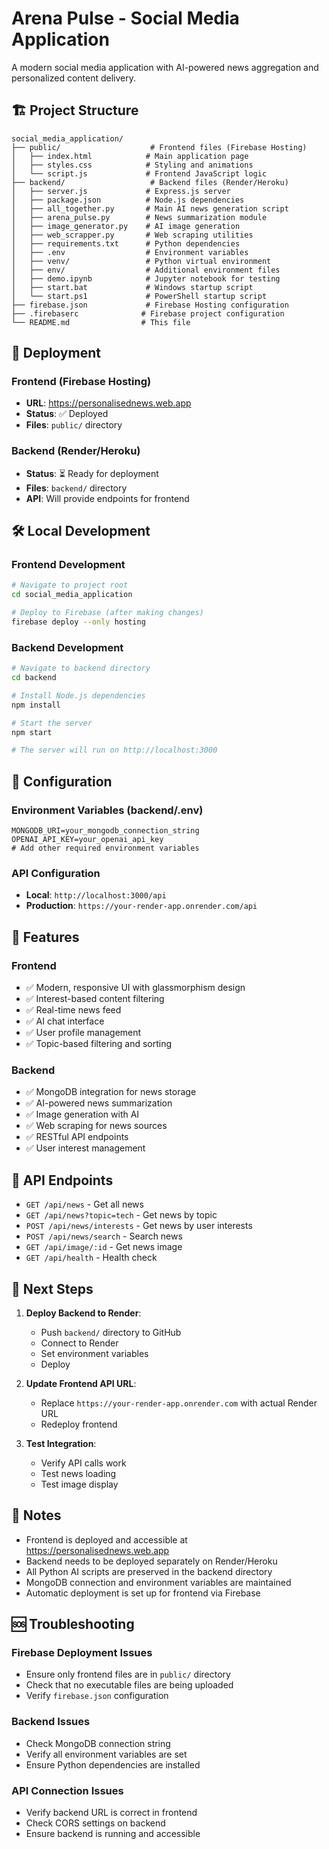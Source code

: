 # Arena Pulse - Social Media Application

A modern social media application with AI-powered news aggregation and personalized content delivery.

## 🏗️ Project Structure

```
social_media_application/
├── public/                    # Frontend files (Firebase Hosting)
│   ├── index.html            # Main application page
│   ├── styles.css            # Styling and animations
│   └── script.js             # Frontend JavaScript logic
├── backend/                   # Backend files (Render/Heroku)
│   ├── server.js             # Express.js server
│   ├── package.json          # Node.js dependencies
│   ├── all_together.py       # Main AI news generation script
│   ├── arena_pulse.py        # News summarization module
│   ├── image_generator.py    # AI image generation
│   ├── web_scrapper.py       # Web scraping utilities
│   ├── requirements.txt      # Python dependencies
│   ├── .env                  # Environment variables
│   ├── venv/                 # Python virtual environment
│   ├── env/                  # Additional environment files
│   ├── demo.ipynb            # Jupyter notebook for testing
│   ├── start.bat             # Windows startup script
│   └── start.ps1             # PowerShell startup script
├── firebase.json             # Firebase Hosting configuration
├── .firebaserc              # Firebase project configuration
└── README.md                # This file
```

## 🚀 Deployment

### Frontend (Firebase Hosting)
- **URL**: https://personalisednews.web.app
- **Status**: ✅ Deployed
- **Files**: `public/` directory

### Backend (Render/Heroku)
- **Status**: ⏳ Ready for deployment
- **Files**: `backend/` directory
- **API**: Will provide endpoints for frontend

## 🛠️ Local Development

### Frontend Development
```bash
# Navigate to project root
cd social_media_application

# Deploy to Firebase (after making changes)
firebase deploy --only hosting
```

### Backend Development
```bash
# Navigate to backend directory
cd backend

# Install Node.js dependencies
npm install

# Start the server
npm start

# The server will run on http://localhost:3000
```

## 🔧 Configuration

### Environment Variables (backend/.env)
```
MONGODB_URI=your_mongodb_connection_string
OPENAI_API_KEY=your_openai_api_key
# Add other required environment variables
```

### API Configuration
- **Local**: `http://localhost:3000/api`
- **Production**: `https://your-render-app.onrender.com/api`

## 📱 Features

### Frontend
- ✅ Modern, responsive UI with glassmorphism design
- ✅ Interest-based content filtering
- ✅ Real-time news feed
- ✅ AI chat interface
- ✅ User profile management
- ✅ Topic-based filtering and sorting

### Backend
- ✅ MongoDB integration for news storage
- ✅ AI-powered news summarization
- ✅ Image generation with AI
- ✅ Web scraping for news sources
- ✅ RESTful API endpoints
- ✅ User interest management

## 🔄 API Endpoints

- `GET /api/news` - Get all news
- `GET /api/news?topic=tech` - Get news by topic
- `POST /api/news/interests` - Get news by user interests
- `POST /api/news/search` - Search news
- `GET /api/image/:id` - Get news image
- `GET /api/health` - Health check

## 🎯 Next Steps

1. **Deploy Backend to Render**:
   - Push `backend/` directory to GitHub
   - Connect to Render
   - Set environment variables
   - Deploy

2. **Update Frontend API URL**:
   - Replace `https://your-render-app.onrender.com` with actual Render URL
   - Redeploy frontend

3. **Test Integration**:
   - Verify API calls work
   - Test news loading
   - Test image display

## 📝 Notes

- Frontend is deployed and accessible at https://personalisednews.web.app
- Backend needs to be deployed separately on Render/Heroku
- All Python AI scripts are preserved in the backend directory
- MongoDB connection and environment variables are maintained
- Automatic deployment is set up for frontend via Firebase

## 🆘 Troubleshooting

### Firebase Deployment Issues
- Ensure only frontend files are in `public/` directory
- Check that no executable files are being uploaded
- Verify `firebase.json` configuration

### Backend Issues
- Check MongoDB connection string
- Verify all environment variables are set
- Ensure Python dependencies are installed

### API Connection Issues
- Verify backend URL is correct in frontend
- Check CORS settings on backend
- Ensure backend is running and accessible 